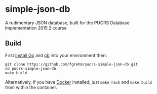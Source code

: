 # simple-json-db

A rudimentary JSON database, built for the PUCRS Database Implementation 2015.2 course

## Build

First [install Go](http://golang.org/doc/install) and [gb](http://getgb.io/) into
your environment then:

```
git clone https://github.com/fgrehm/pucrs-simple-json-db.git
cd pucrs-simple-json-db
make build
```

Alternatively, if you have [Docker](https://www.docker.com/) installed, just
`make hack` and `make build` from within the container.
